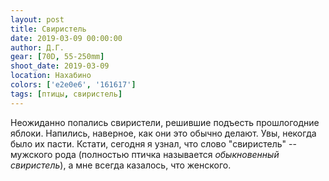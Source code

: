 ```yaml
---
layout: post
title: Свиристель
date: 2019-03-09 00:00:00
author: Д.Г.
gear: [70D, 55-250mm]
shoot_date: 2019-03-09
location: Нахабино
colors: ['e2e0e6', '161617']
tags: [птицы, свиристель]
---
```

Неожиданно попались свиристели, решившие подъесть прошлогодние яблоки. Напились, наверное, как они это обычно делают. Увы, некогда было их пасти. Кстати, сегодня я узнал, что слово "свиристель" -- мужского рода (полностью птичка называется _обыкновенный свиристель_), а мне всегда казалось, что женского.
